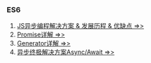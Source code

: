 ### ES6

1. [JS异步编程解决方案 & 发展历程 & 优缺点 =>>](./Asynchronous.md)
2. [Promise详解 =>>](./Promise.md)
3. [Generator详解 =>>](./Generator.md)
4. [异步终极解决方案Async/Await =>>](./Async&Await.md)